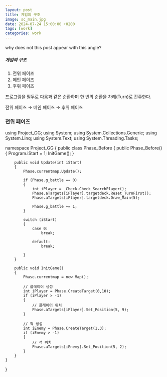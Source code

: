 ```yaml
---
layout: post
title: 게임의 구조
image: sc_main.jpg
date: 2024-07-24 15:00:00 +0200
tags: [work]
categories: work
---
```

why does not this post appear with this angle?

##### 게임의 구조
1. 전위 페이즈
2. 메인 페이즈
3. 후위 페이즈

프로그램을 필두로 다음과 같은 순환하며 한 번의 순환을 차례(Turn)로 간주한다.

전위 페이즈 → 메인 페이즈 → 후위 페이즈

### 전위 페이즈

using Project_GG;
using System;
using System.Collections.Generic;
using System.Linq;
using System.Text;
using System.Threading.Tasks;

namespace Project_GG
{
    public class Phase_Before
    {
        public Phase_Before()
        {
            Program.iStart = 1;
            InitGame();
        }

        public void Update(int iStart)
        {
            Phase.currentmap.Update();

            if (Phase.g_battle == 0)
            {
                int iPlayer = _Check.Check_SearchPlayer();
                Phase.aTargets[iPlayer].targetdeck.Reset_TurnFirst();
                Phase.aTargets[iPlayer].targetdeck.Draw_Main(5);

                Phase.g_battle += 1;
            }

            switch (iStart)
            {
                case 0:
                    break;

                default:
                    break;

            }
        }

        public void InitGame()
        {
            Phase.currentmap = new Map();

            // 플레이어 생성
            int iPlayer = Phase.CreateTarget(0,10);
            if (iPlayer > -1)
            {
                // 플레이어 위치
                Phase.aTargets[iPlayer].Set_Position(5, 9);
            }

            // 적 생성
            int iEnemy = Phase.CreateTarget(1,3);
            if (iEnemy > -1)
            {
                // 적 위치
                Phase.aTargets[iEnemy].Set_Position(5, 2);
            }
        }
    }
}
